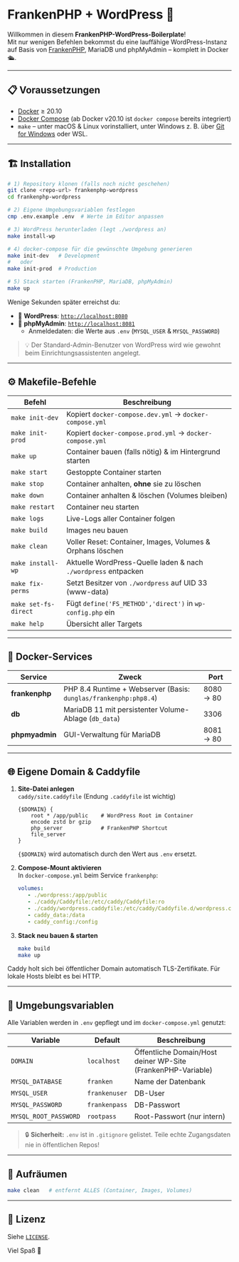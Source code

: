 # FrankenPHP + WordPress 🚀

Willkommen in diesem **FrankenPHP-WordPress-Boilerplate**!  
Mit nur wenigen Befehlen bekommst du eine lauffähige WordPress-Instanz auf Basis von [FrankenPHP](https://frankenphp.dev/), MariaDB und phpMyAdmin – komplett in Docker 🛳️.

---

## 📋 Voraussetzungen

* [Docker](https://docs.docker.com/get-docker/) ≥ 20.10  
* [Docker Compose](https://docs.docker.com/compose/) (ab Docker v20.10 ist `docker compose` bereits integriert)  
* `make` – unter macOS & Linux vorinstalliert, unter Windows z. B. über [Git for Windows](https://gitforwindows.org/) oder WSL.

---

## 🏗️ Installation

```bash
# 1) Repository klonen (falls noch nicht geschehen)
git clone <repo-url> frankenphp-wordpress
cd frankenphp-wordpress

# 2) Eigene Umgebungs­variablen festlegen
cmp .env.example .env  # Werte im Editor anpassen

# 3) WordPress herunterladen (legt ./wordpress an)
make install-wp

# 4) docker-compose für die gewünschte Umgebung generieren
make init-dev   # Development
#   oder
make init-prod  # Production

# 5) Stack starten (FrankenPHP, MariaDB, phpMyAdmin)
make up
```

Wenige Sekunden später erreichst du:

* 🔗 **WordPress**: [`http://localhost:8080`](http://localhost:8080)  
* 🔗 **phpMyAdmin**: [`http://localhost:8081`](http://localhost:8081)  
  * Anmeldedaten: die Werte aus `.env` (`MYSQL_USER` & `MYSQL_PASSWORD`)

> 💡 Der Standard-Admin-Benutzer von WordPress wird wie gewohnt beim Einrichtungs­assistenten angelegt.

---

## ⚙️ Makefile-Befehle

| Befehl                | Beschreibung |
|-----------------------|--------------|
| `make init-dev`       | Kopiert `docker-compose.dev.yml` → `docker-compose.yml` |
| `make init-prod`      | Kopiert `docker-compose.prod.yml` → `docker-compose.yml` |
| `make up`             | Container bauen (falls nötig) & im Hintergrund starten |
| `make start`          | Gestoppte Container starten |
| `make stop`           | Container anhalten, **ohne** sie zu löschen |
| `make down`           | Container anhalten & löschen (Volumes bleiben) |
| `make restart`        | Container neu starten |
| `make logs`           | Live-Logs aller Container folgen |
| `make build`          | Images neu bauen |
| `make clean`          | Voller Reset: Container, Images, Volumes & Orphans löschen |
| `make install-wp`     | Aktuelle WordPress-Quelle laden & nach `./wordpress` entpacken |
| `make fix-perms`      | Setzt Besitzer von `./wordpress` auf UID 33 (www-data) |
| `make set-fs-direct`  | Fügt `define('FS_METHOD','direct')` in `wp-config.php` ein |
| `make help`           | Übersicht aller Targets |

---

## 🧩 Docker-Services

| Service      | Zweck | Port |
|--------------|-------|------|
| **frankenphp** | PHP 8.4 Runtime + Webserver (Basis: `dunglas/frankenphp:php8.4`) | 8080 → 80 |
| **db**         | MariaDB 11 mit persistenter Volume-Ablage (`db_data`) | 3306 |
| **phpmyadmin** | GUI-Verwaltung für MariaDB | 8081 → 80 |

---

## 🌐 Eigene Domain & Caddyfile

1. **Site-Datei anlegen**  
   `caddy/site.caddyfile` (Endung `.caddyfile` ist wichtig)
   ```caddyfile
   {$DOMAIN} {
       root * /app/public    # WordPress Root im Container
       encode zstd br gzip
       php_server            # FrankenPHP Shortcut
       file_server
   }
   ```
   `{$DOMAIN}` wird automatisch durch den Wert aus `.env` ersetzt.

2. **Compose-Mount aktivieren**  
   In `docker-compose.yml` beim Service `frankenphp`:
   ```yaml
   volumes:
      - ./wordpress:/app/public
      - ./caddy/Caddyfile:/etc/caddy/Caddyfile:ro
      - ./caddy/wordpress.caddyfile:/etc/caddy/Caddyfile.d/wordpress.caddyfile:ro
      - caddy_data:/data
      - caddy_config:/config
   ```

3. **Stack neu bauen & starten**
   ```bash
   make build
   make up
   ```

Caddy holt sich bei öffentlicher Domain automatisch TLS-Zertifikate. Für lokale Hosts bleibt es bei HTTP.

---

## 🔑 Umgebungsvariablen

Alle Variablen werden in `.env` gepflegt und im `docker-compose.yml` genutzt:

| Variable            | Default            | Beschreibung |
|---------------------|--------------------|--------------|
| `DOMAIN`            | `localhost`        | Öffentliche Domain/Host deiner WP-Site (FrankenPHP-Variable) |
| `MYSQL_DATABASE`    | `franken`          | Name der Datenbank |
| `MYSQL_USER`        | `frankenuser`      | DB-User |
| `MYSQL_PASSWORD`    | `frankenpass`      | DB-Passwort |
| `MYSQL_ROOT_PASSWORD` | `rootpass`       | Root-Passwort (nur intern) |

> 🔒 **Sicherheit:** `.env` ist in `.gitignore` gelistet. Teile echte Zugangsdaten nie in öffentlichen Repos!

---

## 🧹 Aufräumen

```bash
make clean   # entfernt ALLES (Container, Images, Volumes)
```

---

## 🤝 Lizenz

Siehe [`LICENSE`](LICENSE).

Viel Spaß 🎉
